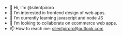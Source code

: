 - 👋 Hi, I’m @silentpiroro
- 👀 I’m interested in frontend design of web apps.
- 🌱 I’m currently learning javascript and node JS
- 💞️ I’m looking to collaborate on ecommerce web apps.
- 📫 How to reach me: silentpiroro@outlook.com

<!---
silentpiroro/silentpiroro is a ✨ special ✨ repository because its `README.md` (this file) appears on your GitHub profile.
You can click the Preview link to take a look at your changes.
--->

